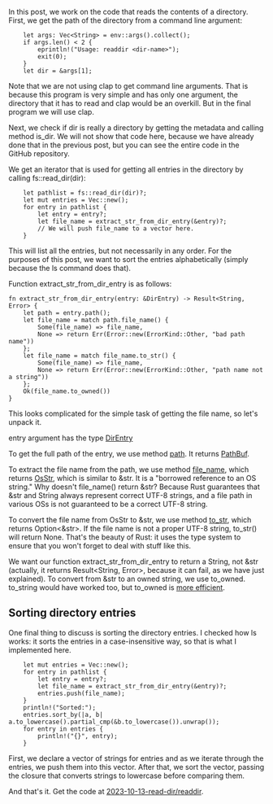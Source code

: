 In this post, we work on the code that reads the contents of a directory.
First, we get the path of the directory from a command line argument:

```
    let args: Vec<String> = env::args().collect();
    if args.len() < 2 {
        eprintln!("Usage: readdir <dir-name>");
        exit(0);
    }
    let dir = &args[1];
```

Note that we are not using clap to get command line arguments. That is
because this program is very simple and has only one argument, the
directory that it has to read and clap would be an overkill. But in the
final program we will use clap.

Next, we check if dir is really a directory by getting the metadata and
calling method is_dir. We will not show that code here, because we have
already done that in the previous post, but you can see the entire code
in the GitHub repository.

We get an iterator that is used for getting all entries in the directory
by calling fs::read_dir(dir):

```
    let pathlist = fs::read_dir(dir)?;
    let mut entries = Vec::new();
    for entry in pathlist {
        let entry = entry?;
        let file_name = extract_str_from_dir_entry(&entry)?;
        // We will push file_name to a vector here.
    }
```

This will list all the entries, but not necessarily in any order. For the
purposes of this post, we want to sort the entries alphabetically (simply
because the ls command does that).

Function extract_str_from_dir_entry is as follows:

```
fn extract_str_from_dir_entry(entry: &DirEntry) -> Result<String, Error> {
    let path = entry.path();
    let file_name = match path.file_name() {
        Some(file_name) => file_name,
        None => return Err(Error::new(ErrorKind::Other, "bad path name"))
    };
    let file_name = match file_name.to_str() {
        Some(file_name) => file_name,
        None => return Err(Error::new(ErrorKind::Other, "path name not a string"))
    };
    Ok(file_name.to_owned())
}
```

This looks complicated for the simple task of getting the file name, so let's
unpack it.

entry argument has the type
[DirEntry](https://doc.rust-lang.org/std/fs/struct.DirEntry.html)

To get the full path of the entry, we use method
[path](https://doc.rust-lang.org/std/fs/struct.DirEntry.html#method.path).
It returns
[PathBuf](https://doc.rust-lang.org/std/path/struct.PathBuf.html).

To extract the file name from the path, we use method
[file_name](https://doc.rust-lang.org/std/path/struct.PathBuf.html#method.file_name),
which returns
[OsStr](https://doc.rust-lang.org/std/ffi/struct.OsStr.html), which is similar
to &str. It is a "borrowed reference to an OS string." Why doesn't file_name() return
&str? Because Rust guarantees that &str and String always represent correct
UTF-8 strings, and a file path in various OSs is not guaranteed to be a correct
UTF-8 string.

To convert the file name from OsStr to &str, we use method
[to_str](https://doc.rust-lang.org/std/ffi/struct.OsStr.html#method.to_str), which
returns Option<&str>. If the file name is not a proper UTF-8 string, to_str() will
return None. That's the beauty of Rust: it uses the type system to ensure that
you won't forget to deal with stuff like this.

We want our function extract_str_from_dir_entry to return a String, not &str
(actually, it returns Result<String, Error>, because it can fail, as we have
just explained). To convert from &str to an owned string, we use to_owned.
to_string would have worked too, but to_owned is
[more efficient](https://users.rust-lang.org/t/to-string-vs-to-owned-for-string-literals/1441).

## Sorting directory entries

One final thing to discuss is sorting the directory entries. I checked how ls
works: it sorts the entries in a case-insensitive way, so that is what I
implemented here.

```
    let mut entries = Vec::new();
    for entry in pathlist {
        let entry = entry?;
        let file_name = extract_str_from_dir_entry(&entry)?;
        entries.push(file_name);
    }
    println!("Sorted:");
    entries.sort_by(|a, b| a.to_lowercase().partial_cmp(&b.to_lowercase()).unwrap());
    for entry in entries {
        println!("{}", entry);
    }
```

First, we declare a vector of strings for entries and as we iterate through the
entries, we push them into this vector. After that, we sort the vector, passing
the closure that converts strings to lowercase before comparing them.

And that's it. Get the code at
[2023-10-13-read-dir/readdir](https://github.com/ajanicij/hashnode-code/tree/master/2023-10-13-read-dir/readdir).
